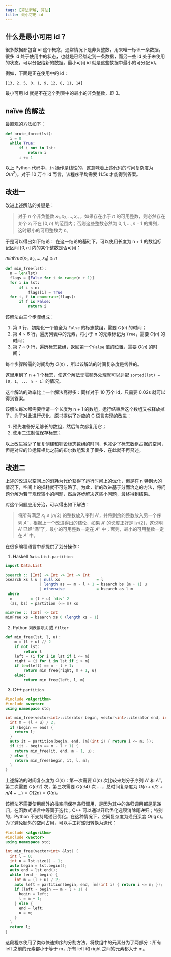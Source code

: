 ```yaml
---
tags: [算法新解, 算法]
title: 最小可用 id
---
```


## 什么是最小可用 id？

很多数据都包含 id 这个概念，通常情况下是非负整数，用来唯一标识一条数据。很多 id 处于使用中的状态，也就是已经绑定到一条数据，而另一些 id 处于未使用的状态，可以分配给新的数据。最小可用 id 就是这些数据中最小的可分配 id。

<!--truncate-->

例如，下面是正在使用中的 id：

```
[13, 2, 5, 0, 1, 9, 12, 8, 11, 14]
```

最小可用 id 就是不在这个列表中的最小的非负整数，即 3。

## naïve 的解法

最直观的方法如下：

```python
def brute_force(lst):
  i = 0
  while True:
      if i not in lst:
          return i
      i += 1
```

以上 Python 代码中，`in` 操作是线性的，这意味着上述代码的时间复杂度为 $O(n^2)$。对于 10 万个 id 而言，该程序平均需要 11.5s 才能得到答案。

## 改进一

改进上述解法的关键是：

> 对于 $n$ 个非负整数 $x_1, x_2, ..., x_n$ ，如果存在小于 $n$ 的可用整数，则必然存在某个 $x_i$ 不在 $[0, n)$ 的范围内；否则这些整数必然为 $0, 1, ..., n-1$ 的排列，这时最小的可用整数为 $n$。

于是可以得出如下结论：
在这一结论的基础下，可以使用长度为 n + 1 的数组标记区间 $[0, n]$ 内的某个整数是否可用：

$minFree(x_1, x_2, ..., x_n) \leqslant n$

```python
def min_free(lst):
  n = len(lst)
  flags = [False for i in range(n + 1)]
  for i in lst:
      if i < n:
          flags[i] = True
  for i, f in enumerate(flags):
      if f is False:
          return i
```

该解法由三个步骤组成：

1. 第 3 行，初始化一个值全为 `False` 的标志数组，需要 $O(n)$ 的时间；
2. 第 4 ~ 6 行，遍历列表中的元素，将小于 n 的元素标记为 `True`，需要 $O(n)$ 的时间；
3. 第 7 ~ 9 行，遍历标志数组，返回第一个`False` 值的位置，需要 $O(n)$ 的时间；

每个步骤所需的时间均为 $O(n)$ ，所以该解法的时间复杂度是线性的。

这里用到了 n + 1 个标志，使这个解法无需额外处理就可以适配 `sorted(lst) = [0, 1, ... n - 1]` 的情况。

这个解法的效率比上一个解法高得多：同样对于 10 万个 id，只需要 0.02s 就可以得到答案。

该解法每次都需要申请一个长度为 n + 1 的数组，运行结束后这个数组又被释放掉了。为了对此进行优化，原书提供了对应的 C 语言实现的改进：

1. 预先准备好足够长的数组，然后每次都复用它；
2. 使用二进制位保存标志；

以上改进减少了反复创建和销毁标志数组的时间，也减少了标志数组占据的空间，但是对应的位运算相比之前的布尔数组繁复了很多，在此就不再赘述。

## 改进二

上述的改进以空间上的消耗为代价获得了运行时间上的优化，但是在 n 特别大的情况下，空间上的损耗就不可忽略了。为此，新的改进基于分而治之的方法，将问题分解为若干规模较小的问题，然后逐步解决这些小问题，最终得到结果。

对这个问题应用分治，可以得出如下解法：

> 将所有满足 $x_i \leqslant \lfloor n/2 \rfloor$ 的整数放入序列 $A'$，并将剩余的整数放入另一个序列 $A''$，根据上一个改进得出的结论，如果 $A'$ 的长度正好是 $\lfloor n/2 \rfloor$，这说明 $A'$ 已经“满”了，最小的可用整数一定在 $A''$ 中；否则，最小的可用整数一定在 $A'$ 中。

在很多编程语言中都提供了划分操作：

1. Haskell `Data.List.partition`

```haskell
import Data.List

bsearch :: [Int] -> Int -> Int -> Int
bsearch xs l u | null xs                = l
               | length as == m - l + 1 = bsearch bs (m + 1) u
               | otherwise              = bsearch as l m
 where
  m        = (l + u) `div` 2
  (as, bs) = partition (<= m) xs

minFree :: [Int] -> Int
minFree xs = bsearch xs 0 (length xs - 1)
```

2. Python `列表推导式` 或 `filter`

```python
def min_free(lst, l, u):
    m = (l + u) // 2
    if not lst:
        return l
    left = (i for i in lst if i <= m)
    right = (i for i in lst if i > m)
    if len(left) == m - l + 1:
        return min_free(right, m + 1, u)
    else:
        return min_free(left, l, m)
```

3. C++ `partition`

```cpp
#include <algorithm>
#include <vector>
using namespace std;

int min_free(vector<int>::iterator begin, vector<int>::iterator end, int l, int u) {
  int m = (l + u) / 2;
  if (begin == end) {
    return l;
  }
  auto it = partition(begin, end, [m](int i) { return i <= m; });
  if (it - begin == m - l + 1) {
    return min_free(it, end, m + 1, u);
  } else {
    return min_free(begin, it, l, m);
  }
}
```

上述解法的时间复杂度为 $O(n)$：第一次需要 $O(n)$ 次比较来划分子序列 $A'$ 和 $A''$，第二次需要 $O(n/2)$ 次，第三次需要 $O(n/4)$ 次 ... ，总时间复杂度为 $O(n+n/2+n/4+...) = O(2n) = O(n)$。

该解法不需要使用额外的栈空间保存递归调用，是因为其中的递归调用都是尾递归，在函数式语言中等同于迭代；C++ 可以通过开启优化选项消除尾递归；特别的，Python 不支持尾递归优化。在这种情况下，空间复杂度为递归深度 $O(\lg n)$。为了避免额外的空间占用，可以手工将递归转换为迭代：

```cpp
#include <algorithm>
#include <vector>
using namespace std;

int min_free(vector<int> &lst) {
  int l = 0;
  int u = lst.size() - 1;
  auto begin = lst.begin();
  auto end = lst.end();
  while (end - begin) {
    int m = (l + u) / 2;
    auto left = partition(begin, end, [m](int i) { return i <= m; });
    if (left - begin == m - l + 1) {
      begin = left;
      l = m + 1;
    } else {
      end = left;
      u = m;
    }
  }
  return l;
}
```

这段程序使用了类似快速排序的分割方法，将数组中的元素分为了两部分：所有 left 之前的元素都小于等于 m，所有 left 和 right 之间的元素都大于 m。
